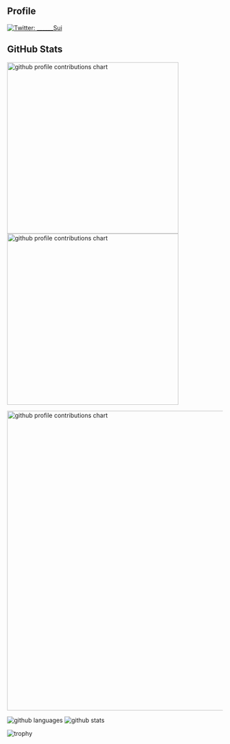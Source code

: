 ## Profile
[![Twitter: ________Sui__](https://img.shields.io/twitter/follow/________Sui__?style=social)](https://x.com/________Sui__)



## GitHub Stats

<p align="left">
  <picture>
        <source media="(prefers-color-scheme: dark)"  srcset="output/metrics.base.svg" width="400" />
	<source media="(prefers-color-scheme: light)" srcset="output/metrics.base.svg" width="400" />
	<img alt="github profile contributions chart"    src="https://raw.githubusercontent.com/oooo-o0/oooo-o0/output-3d-contrib/day.svg" />
  </picture>
  <picture>
   	<source media="(prefers-color-scheme: dark)"  srcset="output/details.svg" width="400" />
	<source media="(prefers-color-scheme: light)" srcset="output/details.svg" width="400" />
	<img alt="github profile contributions chart"    src="https://raw.githubusercontent.com/oooo-o0/oooo-o0/output-3d-contrib/day.svg" />
  </picture>
</p>

<p align="left" >
	<picture>
	  <source media="(prefers-color-scheme: dark)"  srcset="profile-3d-contrib/profile-night-rainbow.svg" width="700" />
	  <source media="(prefers-color-scheme: light)" srcset="profile-3d-contrib/profile-season-animate.svg" width="700" />
	  <img alt="github profile contributions chart"    src="https://raw.githubusercontent.com/oooo-o0/oooo-o0/output-3d-contrib/day.svg" />
	</picture>
</p>

<p align="left" >
<img alt="github languages" 
src="https://github-readme-stats.vercel.app/api?username=oooo-o0&show_icons=true"/>
<img alt="github stats"
src="https://github-readme-stats.vercel.app/api/top-langs/?username=oooo-o0"/>
</p>


![trophy](https://github-profile-trophy.vercel.app/?username=oooo-o0)

<!--
**oooo-o0/oooo-o0** is a ✨ _special_ ✨ repository because its `README.md` (this file) appears on your GitHub profile.

Here are some ideas to get you started:

- 🔭 I’m currently working on ...
- 🌱 I’m currently learning ...
- 👯 I’m looking to collaborate on ...
- 🤔 I’m looking for help with ...
- 💬 Ask me about ...
- 📫 How to reach me: ...
- 😄 Pronouns: ...
- ⚡ Fun fact: ...
-->

